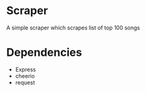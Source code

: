 # Scraper
A simple scraper which scrapes list of top 100 songs

# Dependencies
* Express
* cheerio
* request

